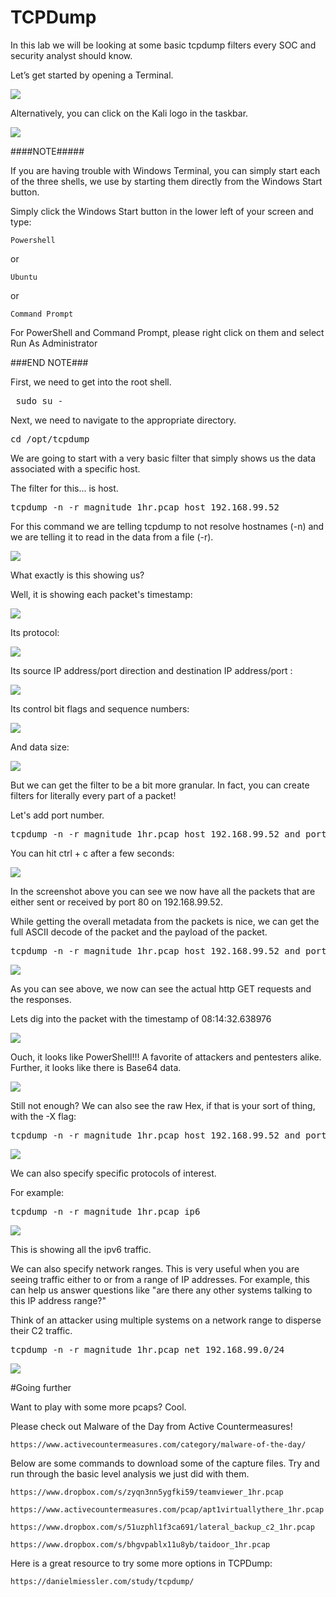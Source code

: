 

# TCPDump

In this lab we will be looking at some basic tcpdump filters every SOC and security analyst should know.

Let’s get started by opening a Terminal.


![](attachments/OpeningKaliInstance.png)

Alternatively, you can click on the Kali logo in the taskbar.

![](attachments/TaskbarKaliIcon.png)

####NOTE##### 

If you are having trouble with Windows Terminal, you can simply start each of the three shells, we use by starting them directly from the Windows Start button. 

 

Simply click the Windows Start button in the lower left of your screen and type: 

 

`Powershell` 

or 

`Ubuntu`

or 

`Command Prompt` 

 

For PowerShell and Command Prompt, please right click on them and select Run As Administrator 

###END NOTE###

First, we need to get into the root shell. 

<pre> sudo su - </pre>

Next, we need to navigate to the appropriate directory. 

<pre>cd /opt/tcpdump </pre>

We are going to start with a very basic filter that simply shows us the data associated with a specific host.

The filter for this...  is host.

<pre>tcpdump -n -r magnitude_1hr.pcap host 192.168.99.52 </pre>

For this command we are telling tcpdump to not resolve hostnames (-n) and we are telling it to read in the data from a file (-r).

![](attachments/tcpdump_pcaphost.png)

What exactly is this showing us?

Well, it is showing each packet's timestamp:

![](attachments/tcpdump_timestamp.png)

Its protocol:

![](attachments/tcpdump_protocol.png)

Its source IP address/port direction and destination IP address/port :

![](attachments/tcpdump_addressport.png)

Its control bit flags and sequence numbers:

![](attachments/tcpdump_flagssequence.png)

And data size:

![](attachments/Clipboard_2020-12-09-18-18-51.png)


But we can get the filter to be a bit more granular.  In fact, you can create filters for literally every part of a packet!

Let's add port number.

<pre>tcpdump -n -r magnitude_1hr.pcap host 192.168.99.52 and port 80</pre>

You can hit ctrl + c after a few seconds:

![](attachments/tcpdump_port80.png)

In the screenshot above you can see we now have all the packets that are either sent or received by port 80 on 192.168.99.52.

While getting the overall metadata from the packets is nice, we can get the full ASCII decode of the packet and the payload of the packet.

<pre>tcpdump -n -r magnitude_1hr.pcap host 192.168.99.52 and port 80 -A</pre>

![](attachments/tcpdump_-a.png)

As you can see above, we now can see the actual http GET requests and the responses.  

Lets dig into the packet with the timestamp of 08:14:32.638976

![](attachments/tcpdump_powershell.png)

Ouch, it looks like PowerShell!!!  A favorite of attackers and pentesters alike.  Further, it looks like there is Base64 data.

![](attachments/tcpdump_base64.png)

Still not enough?  We can also see the raw Hex, if that is your sort of thing, with the -X flag:

<pre>tcpdump -n -r magnitude_1hr.pcap host 192.168.99.52 and port 80 -AX</pre>

![](attachments/tcpdump_hex.png)

We can also specify specific protocols of interest.

For example:

<pre>tcpdump -n -r magnitude_1hr.pcap ip6</pre>

![](attachments/tcpdump_ip6.png)

This is showing all the ipv6 traffic.

We can also specify network ranges.  This is very useful when you are seeing traffic either to or from a range of IP addresses.  For example, this can help us answer questions like "are there any other systems talking to this IP address range?" 

Think of an attacker using multiple systems on a network range to disperse their C2 traffic.

<pre>tcpdump -n -r magnitude_1hr.pcap net 192.168.99.0/24</pre>

![](attachments/tcpdump_netrange.png)

#Going further

Want to play with some more pcaps?  Cool.

Please check out Malware of the Day from Active Countermeasures!

`https://www.activecountermeasures.com/category/malware-of-the-day/`

Below are some commands to download some of the capture files.  Try and run through the basic level analysis we just did with them.

`https://www.dropbox.com/s/zyqn3nn5ygfki59/teamviewer_1hr.pcap`


`https://www.activecountermeasures.com/pcap/apt1virtuallythere_1hr.pcap`

`https://www.dropbox.com/s/51uzphl1f3ca691/lateral_backup_c2_1hr.pcap`

`https://www.dropbox.com/s/bhgvpablx11u8yb/taidoor_1hr.pcap`


Here is a great resource to try some more options in TCPDump:

`https://danielmiessler.com/study/tcpdump/`






















